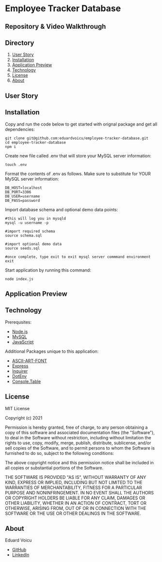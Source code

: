 # Employee Tracker Database

## Repository & Video Walkthrough


## Directory

1. [User Story](#user-story)
2. [Installation](#installation)
3. [Application Preview](#application_preview)
4. [Technology](#technology)
5. [License](#license)
6. [About](#about)

## User Story

## Installation

Copy and run the code below to get started with orignal package and get all dependencies:
```
git clone git@github.com:eduardvoicu/employee-tracker-database.git
cd employee-tracker-database
npm i
```
Create new file called .env that will store your MySQL server information:
```
touch .env
```
Format the contents of .env as follows. Make sure to substitute for YOUR MySQL server information:
```
DB_HOST=localhost
DB_PORT=3306
DB_USER=username
DB_PASS=password
```
Import database schema and optional demo data points:
```
#this will log you in mysqld
mysql -u username -p

#import required schema
source schema.sql

#import optional demo data
source seeds.sql

#once complete, type exit to exit mysql server commmand environment
exit
```
Start application by running this command:
```
node index.js
```
## Application Preview

## Technology

Prerequsites:
- [Node.js](https://nodejs.org/en/)
- [MySQL](https://www.mysql.com/)
- [JavaScript](https://developer.mozilla.org/en-US/docs/Web/JavaScript)

Additional Packages unique to this application:
- [ASCII-ART-FONT](https://www.npmjs.com/package/ascii-art-font)
- [Express](https://expressjs.com/)
- [Inquirer](https://www.npmjs.com/package/inquirer)
- [DotEnv](https://www.npmjs.com/package/dotenv)
- [Console.Table](https://www.npmjs.com/package/console.table)

## License

MIT License

Copyright (c) 2021

Permission is hereby granted, free of charge, to any person obtaining a copy
of this software and associated documentation files (the "Software"), to deal
in the Software without restriction, including without limitation the rights
to use, copy, modify, merge, publish, distribute, sublicense, and/or sell
copies of the Software, and to permit persons to whom the Software is
furnished to do so, subject to the following conditions:

The above copyright notice and this permission notice shall be included in all
copies or substantial portions of the Software.

THE SOFTWARE IS PROVIDED "AS IS", WITHOUT WARRANTY OF ANY KIND, EXPRESS OR
IMPLIED, INCLUDING BUT NOT LIMITED TO THE WARRANTIES OF MERCHANTABILITY,
FITNESS FOR A PARTICULAR PURPOSE AND NONINFRINGEMENT. IN NO EVENT SHALL THE
AUTHORS OR COPYRIGHT HOLDERS BE LIABLE FOR ANY CLAIM, DAMAGES OR OTHER
LIABILITY, WHETHER IN AN ACTION OF CONTRACT, TORT OR OTHERWISE, ARISING FROM,
OUT OF OR IN CONNECTION WITH THE SOFTWARE OR THE USE OR OTHER DEALINGS IN THE
SOFTWARE.

## About
Eduard Voicu
- [GitHub](https://github.com/eduardvoicu)
- [LinkedIn](https://www.linkedin.com/in/eduardvoicu/)

